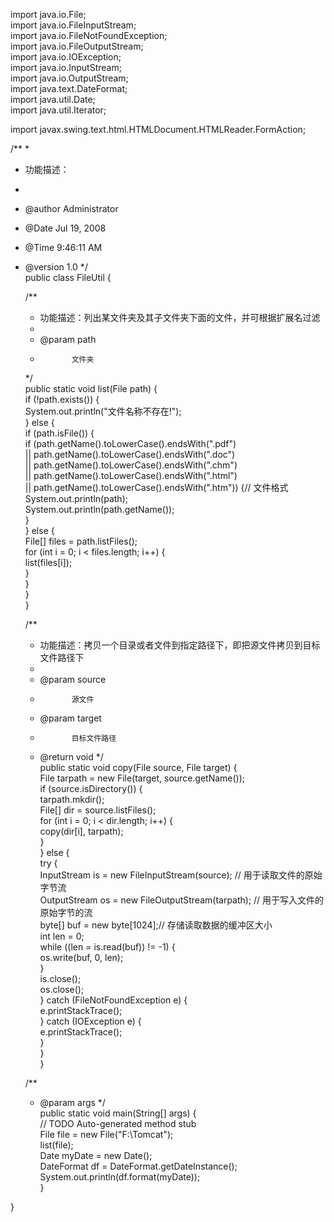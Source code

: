 import java.io.File;  
import java.io.FileInputStream;  
import java.io.FileNotFoundException;  
import java.io.FileOutputStream;  
import java.io.IOException;  
import java.io.InputStream;  
import java.io.OutputStream;  
import java.text.DateFormat;  
import java.util.Date;  
import java.util.Iterator;  
  
import javax.swing.text.html.HTMLDocument.HTMLReader.FormAction;  
  
/** 
 *  
 * 功能描述： 
 *  
 * @author Administrator 
 * @Date Jul 19, 2008 
 * @Time 9:46:11 AM 
 * @version 1.0 
 */  
public class FileUtil {  
  
    /** 
     * 功能描述：列出某文件夹及其子文件夹下面的文件，并可根据扩展名过滤 
     *  
     * @param path 
     *            文件夹 
     */  
    public static void list(File path) {  
        if (!path.exists()) {  
            System.out.println("文件名称不存在!");  
        } else {  
            if (path.isFile()) {  
                if (path.getName().toLowerCase().endsWith(".pdf")  
                        || path.getName().toLowerCase().endsWith(".doc")  
                        || path.getName().toLowerCase().endsWith(".chm")  
                        || path.getName().toLowerCase().endsWith(".html")  
                        || path.getName().toLowerCase().endsWith(".htm")) {// 文件格式  
                    System.out.println(path);  
                    System.out.println(path.getName());  
                }  
            } else {  
                File[] files = path.listFiles();  
                for (int i = 0; i < files.length; i++) {  
                    list(files[i]);  
                }  
            }  
        }  
    }  
  
    /** 
     * 功能描述：拷贝一个目录或者文件到指定路径下，即把源文件拷贝到目标文件路径下 
     *  
     * @param source 
     *            源文件 
     * @param target 
     *            目标文件路径 
     * @return void 
     */  
    public static void copy(File source, File target) {  
        File tarpath = new File(target, source.getName());  
        if (source.isDirectory()) {  
            tarpath.mkdir();  
            File[] dir = source.listFiles();  
            for (int i = 0; i < dir.length; i++) {  
                copy(dir[i], tarpath);  
            }  
        } else {  
            try {  
                InputStream is = new FileInputStream(source); // 用于读取文件的原始字节流  
                OutputStream os = new FileOutputStream(tarpath); // 用于写入文件的原始字节的流  
                byte[] buf = new byte[1024];// 存储读取数据的缓冲区大小  
                int len = 0;  
                while ((len = is.read(buf)) != -1) {  
                    os.write(buf, 0, len);  
                }  
                is.close();  
                os.close();  
            } catch (FileNotFoundException e) {  
                e.printStackTrace();  
            } catch (IOException e) {  
                e.printStackTrace();  
            }  
        }  
    }  
  
    /** 
     * @param args 
     */  
    public static void main(String[] args) {  
        // TODO Auto-generated method stub  
        File file = new File("F:\\Tomcat");  
        list(file);  
        Date myDate = new Date();   
        DateFormat df = DateFormat.getDateInstance();  
        System.out.println(df.format(myDate));   
    }  
  
}
